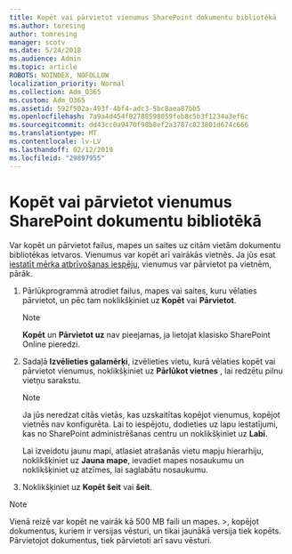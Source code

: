```yaml
---
title: Kopēt vai pārvietot vienumus SharePoint dokumentu bibliotēkā
ms.author: toresing
author: tomresing
manager: scotv
ms.date: 5/24/2018
ms.audience: Admin
ms.topic: article
ROBOTS: NOINDEX, NOFOLLOW
localization_priority: Normal
ms.collection: Adm_O365
ms.custom: Adm_O365
ms.assetid: 592f502a-493f-4bf4-adc3-5bc8aea87bb5
ms.openlocfilehash: 7a9a4d454f82788598059feb8c5b3f1234a3ef6c
ms.sourcegitcommit: dd43cc0a9470f98b8ef2a3787c823801d674c666
ms.translationtype: MT
ms.contentlocale: lv-LV
ms.lasthandoff: 02/12/2019
ms.locfileid: "29897955"
---
```

# <a name="copy-or-move-items-in-a-sharepoint-document-library"></a>Kopēt vai pārvietot vienumus SharePoint dokumentu bibliotēkā

Var kopēt un pārvietot failus, mapes un saites uz citām vietām dokumentu bibliotēkas ietvaros. Vienumus var kopēt arī vairākās vietnēs. Ja jūs esat [iestatīt mērķa atbrīvošanas iespēju](https://go.microsoft.com/fwlink/?linkid=622980), vienumus var pārvietot pa vietnēm, pārāk.
  
1. Pārlūkprogrammā atrodiet failus, mapes vai saites, kuru vēlaties pārvietot, un pēc tam noklikšķiniet uz **Kopēt** vai **Pārvietot**.
    
    > [!NOTE]
    > **Kopēt** un **Pārvietot uz** nav pieejamas, ja lietojat klasisko SharePoint Online pieredzi. 
  
2. Sadaļā **Izvēlieties galamērķi**, izvēlieties vietu, kurā vēlaties kopēt vai pārvietot vienumus, noklikšķiniet uz **Pārlūkot vietnes** , lai redzētu pilnu vietņu sarakstu. 
    
    > [!NOTE]
    > Ja jūs neredzat citās vietās, kas uzskaitītas kopējot vienumus, kopējot vietnēs nav konfigurēta. Lai to iespējotu, dodieties uz lapu iestatījumi, kas no SharePoint administrēšanas centru un noklikšķiniet uz **Labi**. 
  
    Lai izveidotu jaunu mapi, atlasiet atrašanās vietu mapju hierarhiju, noklikšķiniet uz **Jauna mape**, ievadiet mapes nosaukumu un noklikšķiniet uz atzīmes, lai saglabātu nosaukumu.
    
3. Noklikšķiniet uz **Kopēt šeit** vai **šeit**.
    
> [!NOTE]
>  Vienā reizē var kopēt ne vairāk kā 500 MB faili un mapes. >, kopējot dokumentus, kuriem ir versijas vēsturi, un tikai jaunākā versija tiek kopēts. Pārvietojot dokumentus, tiek pārvietoti arī savu vēsturi. 
  


